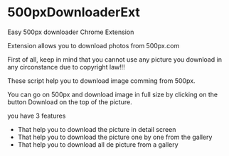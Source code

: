 500pxDownloaderExt
==================

Easy 500px downloader Chrome Extension

Extension allows you to download photos from 500px.com

First of all, keep in mind that you cannot use any picture you download in any circonstance due to copyright law!!!

These script help you to download image comming from 500px.

You can go on 500px and download image in full size by clicking on the button Download on the top of the picture.

you have 3 features

- That help you to download the picture in detail screen
- That help you to download the picture one by one from the gallery
- That help you to download all de picture from a gallery


